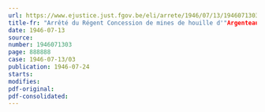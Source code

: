 ```yaml
---
url: https://www.ejustice.just.fgov.be/eli/arrete/1946/07/13/1946071303/justel
title-fr: "Arrêté du Régent Concession de mines de houille d'"Argenteau-Trembleur". - Extension. - Rupture d'espontes. - Concession de mines de houille de "Hasard-Cheratte". - Extension. Rupture d'espontes"
date: 1946-07-13
source:
number: 1946071303
page: 888888
case: 1946-07-13/03
publication: 1946-07-24
starts:
modifies:
pdf-original:
pdf-consolidated:
---
```


